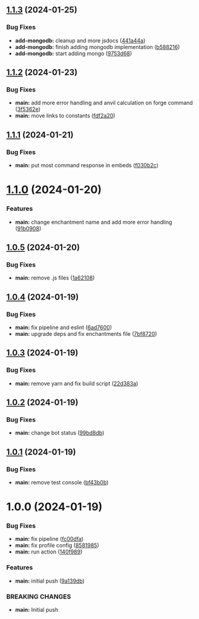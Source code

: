 ## [1.1.3](https://github.com/CShatto99/Enchantify/compare/v1.1.2...v1.1.3) (2024-01-25)


### Bug Fixes

* **add-mongodb:** cleanup and more jsdocs ([441a44a](https://github.com/CShatto99/Enchantify/commit/441a44a0c9d2ca33cc394a1b2e3280ddcd5ff68d))
* **add-mongodb:** finish adding mongodb implementation ([b588216](https://github.com/CShatto99/Enchantify/commit/b5882162622718f5d1108be4b352e21d20721558))
* **add-mongodb:** start adding mongo ([9753d68](https://github.com/CShatto99/Enchantify/commit/9753d68f058fdedbd145bd8833dc38d462b11562))

## [1.1.2](https://github.com/CShatto99/Enchantify/compare/v1.1.1...v1.1.2) (2024-01-23)


### Bug Fixes

* **main:** add more error handling and anvil calculation on forge command ([3f5362e](https://github.com/CShatto99/Enchantify/commit/3f5362eb48e73b2eeebe6e334c9815954f1493e0))
* **main:** move links to constants ([fdf2a20](https://github.com/CShatto99/Enchantify/commit/fdf2a2063a1575c190596fe82ab886353200adbe))

## [1.1.1](https://github.com/CShatto99/Enchantify/compare/v1.1.0...v1.1.1) (2024-01-21)


### Bug Fixes

* **main:** put most command response in embeds ([f030b2c](https://github.com/CShatto99/Enchantify/commit/f030b2c968b0f23d48a03677786fb9b93bf2952e))

# [1.1.0](https://github.com/CShatto99/Enchantify/compare/v1.0.5...v1.1.0) (2024-01-20)


### Features

* **main:** change enchantment name and add more error handling ([91b0908](https://github.com/CShatto99/Enchantify/commit/91b09085cb21d02f38f2038a8b2cf1f6341fc9e8))

## [1.0.5](https://github.com/CShatto99/Enchantify/compare/v1.0.4...v1.0.5) (2024-01-20)


### Bug Fixes

* **main:** remove .js files ([1a62108](https://github.com/CShatto99/Enchantify/commit/1a62108f8cf08eb3fbca0b025de2810d7176ac05))

## [1.0.4](https://github.com/CShatto99/Enchantify/compare/v1.0.3...v1.0.4) (2024-01-19)


### Bug Fixes

* **main:** fix pipeline and eslint ([6ad7600](https://github.com/CShatto99/Enchantify/commit/6ad76008c408e71ff2a00c9b37f9463171406bfa))
* **main:** upgrade deps and fix enchantments file ([7bf8720](https://github.com/CShatto99/Enchantify/commit/7bf8720bb62e11f48c1e06fa96a43deec0fa291f))

## [1.0.3](https://github.com/CShatto99/Enchantify/compare/v1.0.2...v1.0.3) (2024-01-19)


### Bug Fixes

* **main:** remove yarn and fix build script ([22d383a](https://github.com/CShatto99/Enchantify/commit/22d383afaa0244b1f75816451c20682f481876c3))

## [1.0.2](https://github.com/CShatto99/Enchantify/compare/v1.0.1...v1.0.2) (2024-01-19)


### Bug Fixes

* **main:** change bot status ([99bd8db](https://github.com/CShatto99/Enchantify/commit/99bd8dbf93bf2a2afff762a54d8634efd023f8ee))

## [1.0.1](https://github.com/CShatto99/Enchantify/compare/v1.0.0...v1.0.1) (2024-01-19)


### Bug Fixes

* **main:** remove test console ([bf43b0b](https://github.com/CShatto99/Enchantify/commit/bf43b0bec3906f8789a4187c7c943bd1d8295a18))

# 1.0.0 (2024-01-19)


### Bug Fixes

* **main:** fix pipeline ([fc00dfa](https://github.com/CShatto99/Enchantify/commit/fc00dfa0cc26b93307be198c4b22988d9e42421d))
* **main:** fix profile config ([8581985](https://github.com/CShatto99/Enchantify/commit/8581985ef7655ad563ce53dd51eb26727fe04437))
* **main:** run action ([140f989](https://github.com/CShatto99/Enchantify/commit/140f989dae0326546c269c3c3be6c17a8a82558f))


### Features

* **main:** initial push ([9a139db](https://github.com/CShatto99/Enchantify/commit/9a139db08585d362f1404852423f34c2532921fd))


### BREAKING CHANGES

* **main:** Initial push
